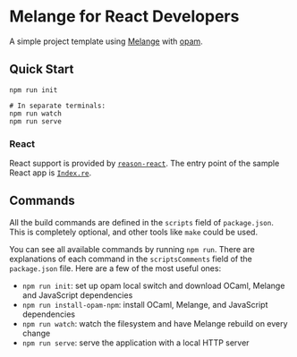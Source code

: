# Melange for React Developers

A simple project template using [Melange](https://github.com/melange-re/melange)
with [opam](https://opam.ocaml.org/).

## Quick Start

```shell
npm run init

# In separate terminals:
npm run watch
npm run serve
```

### React

React support is provided by
[`reason-react`](https://github.com/reasonml/reason-react/). The entry
point of the sample React app is [`Index.re`](Index.re).

## Commands

All the build commands are defined in the `scripts` field of `package.json`.
This is completely optional, and other tools like `make` could be used.

You can see all available commands by running `npm run`. There are explanations
of each command in the `scriptsComments` field of the `package.json` file. Here
are a few of the most useful ones:

- `npm run init`: set up opam local switch and download OCaml, Melange and
JavaScript dependencies
- `npm run install-opam-npm`: install OCaml, Melange, and JavaScript
  dependencies
- `npm run watch`: watch the filesystem and have Melange rebuild on every
change
- `npm run serve`: serve the application with a local HTTP server

